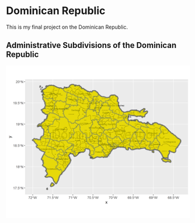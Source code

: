 # Dominican Republic

This is my final project on the Dominican Republic.

## Administrative Subdivisions of the Dominican Republic

![](dr.png)
